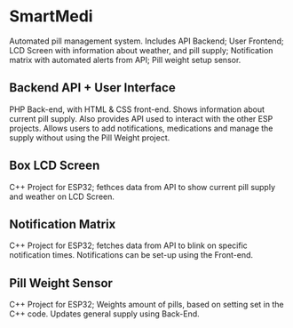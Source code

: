 # SmartMedi
Automated pill management system. Includes API Backend; User Frontend; LCD Screen with information about weather, and pill supply; Notification matrix with automated alerts from API; Pill weight setup sensor.
## Backend API + User Interface
PHP Back-end, with HTML & CSS front-end. Shows information about current pill supply. Also provides API used to interact with the other ESP projects.
Allows users to add notifications, medications and manage the supply without using the Pill Weight project.
## Box LCD Screen
C++ Project for ESP32; fethces data from API to show current pill supply and weather on LCD Screen.
## Notification Matrix
C++ Project for ESP32; fetches data from API to blink on specific notification times. Notifications can be set-up using the Front-end.
## Pill Weight Sensor
C++ Project for ESP32; Weights amount of pills, based on setting set in the C++ code. Updates general supply using Back-End.
